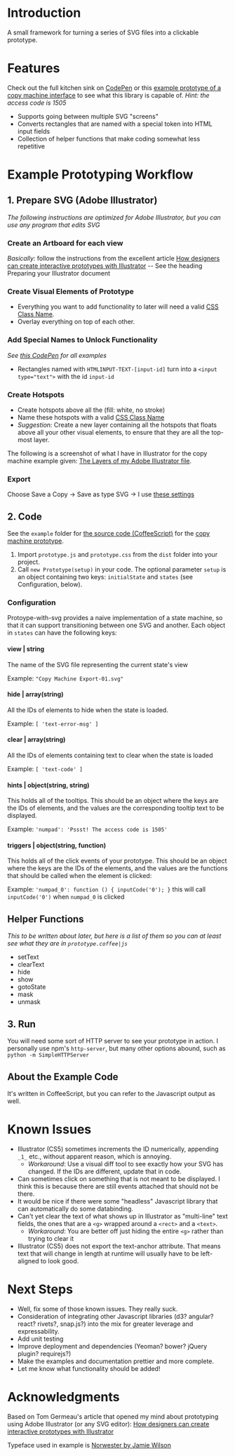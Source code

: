 # Introduction #
A small framework for turning a series of SVG files into a clickable prototype.

# Features #
Check out the full kitchen sink on [CodePen](http://codepen.io/cyanos/full/EjjvaL) or this [example prototype of a copy machine interface](http://jayliu50.github.io/prototype-with-svg) to see what this library is capable of. *Hint: the access code is 1505*

- Supports going between multiple SVG "screens"
- Converts rectangles that are named with a special token into HTML input fields
- Collection of helper functions that make coding somewhat less repetitive

# Example Prototyping Workflow #

## 1. Prepare SVG (Adobe Illustrator) ##
*The following instructions are optimized for Adobe Illustrator, but you can use any program that edits SVG*

### Create an Artboard for each view ###
*Basically:* follow the instructions from the excellent article [How designers can create interactive prototypes with Illustrator](http://tomgermeau.com/2014/02/how-designers-can-create-interactive-prototypes-with-illustrator/) -- See the heading Preparing your Illustrator document

### Create Visual Elements of Prototype ###
- Everything you want to add functionality to later will need a valid [CSS Class Name](http://stackoverflow.com/questions/448981/what-characters-are-valid-in-css-class-names-selectors).
- Overlay everything on top of each other.

### Add Special Names to Unlock Functionality ###
*See [this CodePen](http://codepen.io/cyanos/full/EjjvaL) for all examples*

- Rectangles named with `HTMLINPUT-TEXT-[input-id]` turn into a `<input type="text">` with the id `input-id`

### Create Hotspots ###
- Create hotspots above all the  (fill: white, no stroke)
- Name these hotspots with a valid [CSS Class Name](http://stackoverflow.com/questions/448981/what-characters-are-valid-in-css-class-names-selectors)
- *Suggestion:* Create a new layer containing all the hotspots that floats above all your other visual elements, to ensure that they are all the top-most layer.

The following is a screenshot of what I have in Illustrator for the copy machine example given: [The Layers of my Adobe Illustrator file](https://raw.githubusercontent.com/jayliu50/prototype-with-svg/master/example/illustrator/layers.png).

### Export ###
Choose Save a Copy -> Save as type SVG -> I use [these settings](https://raw.githubusercontent.com/jayliu50/prototype-with-svg/master/readme-img/export-to-svg-settings.png)

## 2. Code ##
See the `example` folder for [the source code (CoffeeScript)](blob/master/example/app.coffee) for the [copy machine prototype](http://jayliu50.github.io/prototype-with-svg).

1. Import `prototype.js` and `prototype.css` from the `dist` folder into your project.
2. Call `new Prototype(setup)` in your code. The optional parameter `setup` is an object containing two keys: `initialState` and `states` (see Configuration, below).

### Configuration ###
Protoype-with-svg provides a naive implementation of a state machine, so that it can support transitioning between one SVG and another. Each object in `states` can have the following keys:

#### view | string ####
The name of the SVG file representing the current state's view

Example: `"Copy Machine Export-01.svg"`

#### hide | array(string) ####
All the IDs of elements to hide when the state is loaded.

Example: `[ 'text-error-msg' ]`

#### clear | array(string) ####
All the IDs of elements containing text to clear when the state is loaded

Example: `[ 'text-code' ]`

#### hints | object(string, string) ####
This holds all of the tooltips. This should be an object where the keys are the IDs of elements, and the values are the corresponding tooltip text to be displayed.

Example: `'numpad': 'Pssst! The access code is 1505'`

#### triggers | object(string, function) ####
This holds all of the click events of your prototype. This should be an object where the keys are the IDs of the elements, and the values are the functions that should be called when the element is clicked:

Example: `'numpad_0': function () { inputCode('0'); }` this will call `inputCode('0')` when `numpad_0` is clicked

## Helper Functions ##
*This to be written about later, but here is a list of them so you can at least see what they are in `prototype.coffee|js`*

- setText
- clearText
- hide
- show
- gotoState
- mask
- unmask

## 3. Run ##

You will need some sort of HTTP server to see your prototype in action. I personally use npm's `http-server`, but many other options abound, such as `python -m SimpleHTTPServer`

## About the Example Code ##
It's written in CoffeeScript, but you can refer to the Javascript output as well.

# Known Issues #
- Illustrator (CS5) sometimes increments the ID numerically, appending `_1_` etc., without apparent reason, which is annoying.
    + *Workaround*: Use a visual diff tool to see exactly how your SVG has changed. If the IDs are different, update that in code.
- Can sometimes click on something that is not meant to be displayed. I think this is because there are still events attached that should not be there.
- It would be nice if there were some "headless" Javascript library that can automatically do some databinding.
- Can't yet clear the text of what shows up in Illustrator as "multi-line" text fields, the ones that are a `<g>` wrapped around a `<rect>` and a `<text>`.
    + *Workaround*: You are better off just hiding the entire `<g>` rather than trying to clear it
- Illustrator (CS5) does not export the text-anchor attribute. That means  text that will change in length at runtime will usually have to be left-aligned to look good.

# Next Steps #
- Well, fix some of those known issues. They really suck.
- Consideration of integrating other Javascript libraries (d3? angular? react? rivets?, snap.js?) into the mix for greater leverage and expressability.
- Add unit testing
- Improve deployment and dependencies (Yeoman? bower? jQuery plugin? requirejs?)
- Make the examples and documentation prettier and more complete.
- Let me know what functionality should be added!

# Acknowledgments #
Based on Tom Germeau's article that opened my mind about prototyping using Adobe Illustrator (or any SVG editor): [How designers can create interactive prototypes with Illustrator](http://tomgermeau.com/2014/02/how-designers-can-create-interactive-prototypes-with-illustrator/)

Typeface used in example is [Norwester by Jamie Wilson](http://jamiewilson.io/norwester/)

